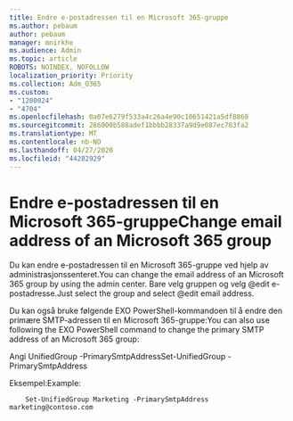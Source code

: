 ```yaml
---
title: Endre e-postadressen til en Microsoft 365-gruppe
ms.author: pebaum
author: pebaum
manager: mnirkhe
ms.audience: Admin
ms.topic: article
ROBOTS: NOINDEX, NOFOLLOW
localization_priority: Priority
ms.collection: Adm_O365
ms.custom:
- "1200024"
- "4704"
ms.openlocfilehash: 0a07e6279f533a4c26a4e90c10651421a5df8860
ms.sourcegitcommit: 286000b588adef1bbbb28337a9d9e087ec783fa2
ms.translationtype: MT
ms.contentlocale: nb-NO
ms.lasthandoff: 04/27/2020
ms.locfileid: "44282929"
---
```

# <a name="change-email-address-of-an-microsoft-365-group"></a><span data-ttu-id="c8c1d-102">Endre e-postadressen til en Microsoft 365-gruppe</span><span class="sxs-lookup"><span data-stu-id="c8c1d-102">Change email address of an Microsoft 365 group</span></span>

<span data-ttu-id="c8c1d-103">Du kan endre e-postadressen til en Microsoft 365-gruppe ved hjelp av administrasjonssenteret.</span><span class="sxs-lookup"><span data-stu-id="c8c1d-103">You can change the email address of an Microsoft 365 group by using the admin center.</span></span> <span data-ttu-id="c8c1d-104">Bare velg gruppen og velg @edit e-postadresse.</span><span class="sxs-lookup"><span data-stu-id="c8c1d-104">Just select the group and select @edit email address.</span></span>

<span data-ttu-id="c8c1d-105">Du kan også bruke følgende EXO PowerShell-kommandoen til å endre den primære SMTP-adressen til en Microsoft 365-gruppe:</span><span class="sxs-lookup"><span data-stu-id="c8c1d-105">You can also use following the EXO PowerShell command to change the primary SMTP address of an Microsoft 365 group:</span></span>

<span data-ttu-id="c8c1d-106">Angi UnifiedGroup <Group Name> -PrimarySmtpAddress<new SMTP Address></span><span class="sxs-lookup"><span data-stu-id="c8c1d-106">Set-UnifiedGroup <Group Name> -PrimarySmtpAddress <new SMTP Address></span></span>

<span data-ttu-id="c8c1d-107">Eksempel:</span><span class="sxs-lookup"><span data-stu-id="c8c1d-107">Example:</span></span>

```
    Set-UnifiedGroup Marketing -PrimarySmtpAddress marketing@contoso.com
```
